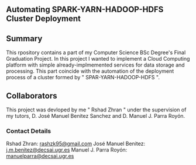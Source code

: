 ## Automating SPARK-YARN-HADOOP-HDFS Cluster Deployment 

## Summary
This rpository contains a part of my Computer Science BSc Degree's Final Graduation Project. In this project I wanted to implement a Cloud Computing platform with simple already-implmemented services for data storage and processing. This part coincide with the automation of the deployment process of a cluster formed by " SPAR-YARN-HADOOP-HDFS ". 

## Collaborators
This project was devloped by me " Rshad Zhran " under the supervision of my tutors, D. José Manuel Benitez Sanchez and D. Manuel J. Parra Royón.

### Contact Details
Rshad Zhran: rashzk95@gmail.com
José Manuel Benitez: 	j.m.benitez@decsai.ugr.es
Manuel J. Parra Royón: manuelparra@decsai.ugr.es

